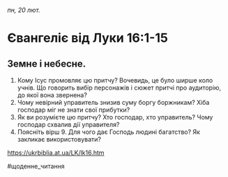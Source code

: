 
_пн, 20 лют._

# Євангеліє від Луки 16:1-15

## Земне і небесне.
1. Кому Ісус промовляє цю притчу? Вочевидь, це було ширше коло учнів. Що говорить вибір персонажів і сюжет притчі про аудиторію, до якої вона звернена?
2. Чому невірний управитель знизив суму боргу боржникам? Хіба господар міг не знати свої прибутки?
3. Як ви розумієте цю притчу? Хто господар, хто управитель? Чому господар схвалив дії управителя?
4. Поясніть вірш 9. Для чого дає Господь людині багатство? Як закликає використовувати?

https://ukrbiblia.at.ua/LK/lk16.htm

#щоденне_читання
